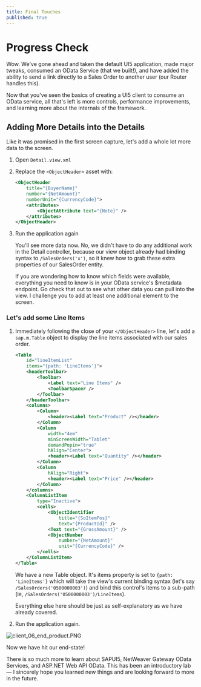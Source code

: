 ```yaml
---
title: Final Touches
published: true
---
```


# Progress Check

Wow. We've gone ahead and taken the default UI5 application, made major tweaks, consumed an OData Service (that we built!), and have added the ability to send a link directly to a Sales Order to another user (our Router handles this).

Now that you've seen the basics of creating a UI5 client to consume an OData service, all that's left is more controls, performance improvements, and learning more about the internals of the framework.

## Adding More Details into the Details

Like it was promised in the first screen capture, let's add a whole lot more data to the screen.

1. Open `Detail.view.xml`
1. Replace the `<ObjectHeader>` asset with:

    ```xml
    <ObjectHeader
        title="{BuyerName}"
        number="{NetAmount}"
        numberUnit="{CurrencyCode}">
        <attributes>
            <ObjectAttribute text="{Note}" />
        </attributes>
    </ObjectHeader>
    ```

1. Run the application again

    You'll see more data now. No, we didn't have to do any additional work in the Detail controller, because our view object already had binding syntax to `/SalesOrders('x')`, so it knew how to grab these extra properties of our SalesOrder entity.

    If you are wondering how to know which fields were available, everything you need to know is in your OData service's $metadata endpoint. Go check that out to see what other data you can pull into the view. I challenge you to add at least one additional element to the screen.

### Let's add some Line Items

1. Immediately following the close of your `</ObjectHeader>` line, let's add a `sap.m.Table` object to display the line items associated with our sales order.

    ```xml
    <Table
        id="lineItemList"
        items="{path: 'LineItems'}">
        <headerToolbar>
            <Toolbar>
                <Label text="Line Items" />
                <ToolbarSpacer />
            </Toolbar>
        </headerToolbar>
        <columns>
            <Column>
                <header><Label text="Product" /></header>
            </Column>
            <Column
                width="4em"
                minScreenWidth="Tablet"
                demandPopin="true"
                hAlign="Center">
                <header><Label text="Quantity" /></header>
            </Column>
            <Column
                hAlign="Right">
                <header><Label text="Price" /></header>
            </Column>
        </columns>
        <ColumnListItem
            type="Inactive">
            <cells>
                <ObjectIdentifier
                    title="{SoItemPos}"
                    text="{ProductId}" />
                <Text text="{GrossAmount}" />
                <ObjectNumber
                    number="{NetAmount}"
                    unit="{CurrencyCode}" />
            </cells>
        </ColumnListItem>
    </Table>
    ```

    We have a new Table object. It's items property is set to `{path: 'LineItems'}` which will take the view's current binding syntax (let's say `/SalesOrders('0500000003')`) and bind this control's items to a sub-path (ie, `/SalesOrders('0500000003')/LineItems`).

    Everything else here should be just as self-explanatory as we have already covered.

1. Run the application again.

![client_06_end_product.PNG]({{site.baseurl}}/img/client_06_end_product.PNG)

Now we have hit our end-state!

There is so much more to learn about SAPUI5, NetWeaver Gateway OData Services, and ASP.NET Web API OData. This has been an introductory lab &mdash; I sincerely hope you learned new things and are looking forward to more in the future.
